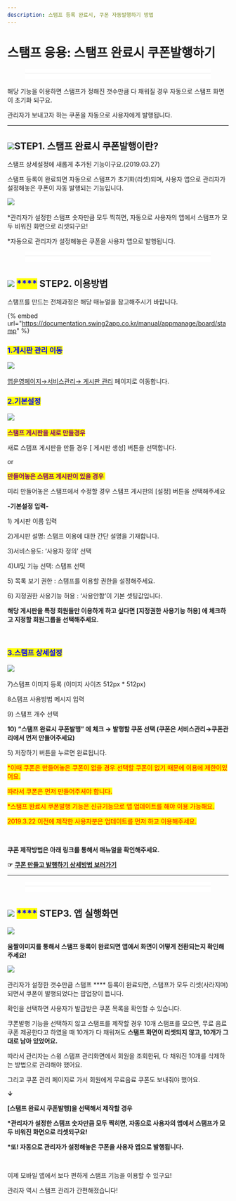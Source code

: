 ```yaml
---
description: 스탬프 등록 완료시, 쿠폰 자동발행하기 방법
---
```


# 스탬프 응용: 스탬프 완료시 쿠폰발행하기

<figure><img src="../../../.gitbook/assets/구분선 (4).PNG" alt=""><figcaption></figcaption></figure>

해당 기능을 이용하면 스탬프가 정해진 갯수만큼 다 채워질 경우 자동으로 스탬프 화면이 초기화 되구요.

관리자가 보내고자 하는 쿠폰을 자동으로 사용자에게 발행됩니다.

***

## <mark style="color:blue;"></mark>![](https://wp.swing2app.co.kr/wp-content/uploads/2020/04/%EB%8B%A8%EB%9D%BD1-1.png)STEP1. 스탬프 완료시 쿠폰발행이란?

스탬프 상세설정에 새롭게 추가된 기능이구요.(2019.03.27)

스탬프 등록이 완료되면 자동으로 스탬프가 초기화(리셋)되며, 사용자 앱으로 관리자가 설정해놓은 쿠폰이 자동 발행되는 기능입니다.

![](https://wp.swing2app.co.kr/wp-content/uploads/2019/03/%EC%8A%A4%ED%83%AC%ED%94%84-%EC%9E%90%EB%8F%99%EC%BF%A0%ED%8F%B0.png)

\*관리자가 설정한 스탬프 숫자만큼 모두 찍히면, 자동으로 사용자의 앱에서 스탬프가 모두 비워진 화면으로 리셋되구요!

\*자동으로 관리자가 설정해놓은 쿠폰을 사용자 앱으로 발행됩니다.

<figure><img src="../../../.gitbook/assets/구분선 (4).PNG" alt=""><figcaption></figcaption></figure>

## <mark style="color:blue;"></mark>![](https://wp.swing2app.co.kr/wp-content/uploads/2020/04/%EB%8B%A8%EB%9D%BD1-1.png) <mark style="color:blue;">****</mark> STEP2. 이용방법

스탬프를 만드는 전체과정은 해당 매뉴얼을 참고해주시기 바랍니다.

{% embed url="https://documentation.swing2app.co.kr/manual/appmanage/board/stamp" %}

### <mark style="color:blue;">**1.게시판 관리 이동**</mark>

![](https://wp.swing2app.co.kr/wp-content/uploads/2018/09/%EA%B2%8C%EC%8B%9C%ED%8C%90%EA%B4%80%EB%A6%AC.png)

[앱운영페이지→서비스관리→ 게시판 관리](http://www.swing2app.co.kr/view/board\_edit) 페이지로 이동합니다.



### <mark style="color:blue;">**2.기본설정**</mark>

![](https://wp.swing2app.co.kr/wp-content/uploads/2019/03/%EC%8A%A4%ED%83%AC%ED%94%841\_20.02.png)

<mark style="color:purple;">**스탬프 게시판을 새로 만들경우**</mark>

새로 스탬프 게시판을 만들 경우 \[ 게시판 생성] 버튼을 선택합니다.

or

<mark style="color:purple;">**만들어놓은 스탬프 게시판이 있을 경우 ​**</mark>

미리 만들어놓은 스탬프에서 수정할 경우 스탬프 게시판의 \[설정] 버튼을 선택해주세요

**-기본설정 입력-**

1\) 게시판 이름 입력

2\)게시판 설명: 스탬프 이용에 대한 간단 설명을 기재합니다.

3\)서비스용도: ‘사용자 정의’ 선택

4\)UI및 기능 선택: 스탬프 선택

5\) 목록 보기 권한 : 스탬프를 이용할 권한을 설정해주세요.

6\) 지정권한 사용기능 허용 : ‘사용안함’이 기본 셋팅값입니다.

**해당 게시판을 특정 회원들만 이용하게 하고 싶다면 \[지정권한 사용기능 허용] 에 체크하고 지정할 회원그룹을 선택해주세요.**

<mark style="color:orange;">​</mark>

### <mark style="color:blue;">**3.스탬프 상세설정**</mark>

![](https://wp.swing2app.co.kr/wp-content/uploads/2019/03/%EC%8A%A4%ED%83%AC%ED%94%842\_20.02.png)

7\)스탬프 이미지 등록 (이미지 사이즈 512px \* 512px)

8스탬프 사용방법 메시지 입력

9\) 스탬프 개수 선택

**10) “스탬프 완료시 쿠폰발행” 에 체크 → 발행할 쿠폰 선택 (쿠폰은 서비스관리→쿠폰관리에서 먼저 만들어주세요)**

5\) 저장하기 버튼을 누르면 완료됩니다.

<mark style="color:red;">\*이때 쿠폰은 만들어놓은 쿠폰이 없을 경우 선택할 쿠폰이 없기 때문에 이용에 제한이있어요.</mark>

<mark style="color:red;">따라서 쿠폰은 먼저 만들어주셔야 합니다.</mark>

<mark style="color:red;">\*스탬프 완료시 쿠폰발행 기능은 신규기능으로 앱 업데이트를 해야 이용 가능해요.</mark>

<mark style="color:red;">2019.3.22 이전에 제작한 사용자분은 업데이트를 먼저 하고 이용해주세요.</mark>

**​**

**쿠폰 제작방법은 아래 링크를 통해서 매뉴얼을 확인해주세요.**

**☞** [**쿠폰 만들고 발행하기 상세방법 보러가기**](../service/coupon.md)

***

<figure><img src="../../../.gitbook/assets/구분선 (4).PNG" alt=""><figcaption></figcaption></figure>

## <mark style="color:blue;"></mark>![](https://wp.swing2app.co.kr/wp-content/uploads/2020/04/%EB%8B%A8%EB%9D%BD1-1.png) <mark style="color:blue;">****</mark> STEP3. 앱 실행화면

![](https://wp.swing2app.co.kr/wp-content/uploads/2019/03/%EB%85%B9%ED%99%94\_2019\_03\_28\_14\_15\_58\_592.gif)

**움짤이미지를 통해서 스탬프 등록이 완료되면 앱에서 화면이 어떻게 전환되는지 확인해주세요!**



![](https://wp.swing2app.co.kr/wp-content/uploads/2018/09/%EC%8A%A4%ED%83%AC%ED%94%84-%EC%9E%90%EB%8F%99%EC%BF%A0%ED%8F%B02.png)

관리자가 설정한 갯수만큼 스탬프 **** 등록이 완료되면, 스탬프가 모두 리셋(사라지며)되면서 쿠폰이 발행되었다는 팝업창이 뜹니다.

확인을 선택하면 사용자가 발급받은 쿠폰 목록을 확인할 수 있습니다.



쿠폰발행 기능을 선택하지 않고 스탬프를 제작할 경우 10개 스탬프를 모으면, 무료 음료 쿠폰 제공한다고 하였을 때 10개가 다 채워져도 **스탬프 화면이 리셋되지 않고, 10개가 그대로 남아 있었어요.**

따라서 관리자는 스윙 스탬프 관리화면에서 회원을 조회한뒤, 다 채워진 10개를 삭제하는 방법으로 관리해야 했어요.

그리고 쿠폰 관리 페이지로 가서 회원에게 무료음료 쿠폰도 보내줘야 했어요.

**↓**

**\[스탬프 완료시 쿠폰발행]을 선택해서 제작할 경우**

**\*관리자가 설정한 스탬프 숫자만큼 모두 찍히면, 자동으로 사용자의 앱에서 스탬프가 모두 비워진 화면으로 리셋되구요!**

**\*또! 자동으로 관리자가 설정해놓은 쿠폰을 사용자 앱으로 발행됩니다.**

**​**

이제 모바일 앱에서 보다 편하게 스탬프 기능을 이용할 수 있구요!

관리자 역시 스탬프 관리가 간편해졌습니다!
